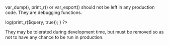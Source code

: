 var_dump(), print_r() or var_export() should not be left in any production code. They are debugging functions.

<?php

if ($error) {
    // Debugging usage of var_dump
    // And major security problem 
    var_dump($query);
    
    // This is OK : the $query is logged, and not displayed
    $this->log(print_r($query, true));
}

?>

They may be tolerated during development time, but must be removed so as not to have any chance to be run in production.
